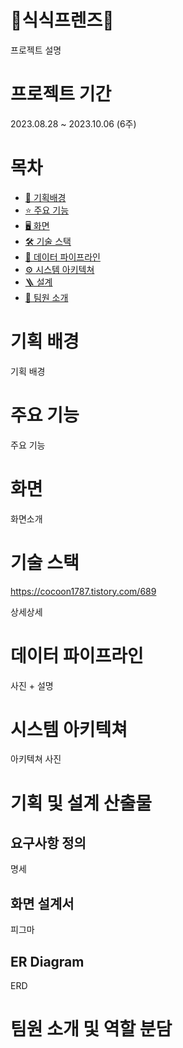 # 🐰식식프렌즈📆

프로젝트 설명

# 프로젝트 기간

2023.08.28 ~ 2023.10.06 (6주)

# 목차

- [🎯 기획배경](#subject)
- [⭐️ 주요 기능](#mainContents)
- [🖥️ 화면](#contents)
- [🛠️ 기술 스택](#skills)
- [💾 데이터 파이프라인](#dataPipelines)
- [⚙ 시스템 아키텍쳐](#systemArchitecture)
- [🪜 설계](#design)
- [👥 팀원 소개](#members)

# 기획 배경

<a name="subject"></a>

기획 배경

# 주요 기능

<a name="mainContents"></a>

주요 기능

# 화면

<a name="contents"></a>

화면소개

# 기술 스택

<a name="skills"></a>

https://cocoon1787.tistory.com/689

상세상세

# 데이터 파이프라인

<a name="dataPipelines"></a>

사진 + 설명

# 시스템 아키텍쳐

<a name="systemArchitecture"></a>

아키텍쳐 사진

# 기획 및 설계 산출물

<a name="design"></a>

## 요구사항 정의

명세

## 화면 설계서

피그마

## ER Diagram

ERD

# 팀원 소개 및 역할 분담

<a name="members"></a>
